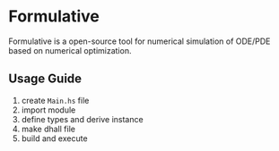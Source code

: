 # Formulative

Formulative is a open-source tool for numerical simulation of ODE/PDE based on numerical optimization.

## Usage Guide

1. create `Main.hs` file
1. import module
1. define types and derive instance
1. make dhall file
1. build and execute
